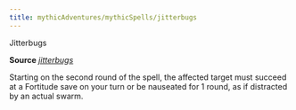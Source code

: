 ```yaml
---
title: mythicAdventures/mythicSpells/jitterbugs
---
```

Jitterbugs

**Source** [_jitterbugs_](advancedRaceGuide/coreRaces/gnomes#_jitterbugs)

Starting on the second round of the spell, the affected target must succeed at a Fortitude save on your turn or be nauseated for 1 round, as if distracted by an actual swarm.

